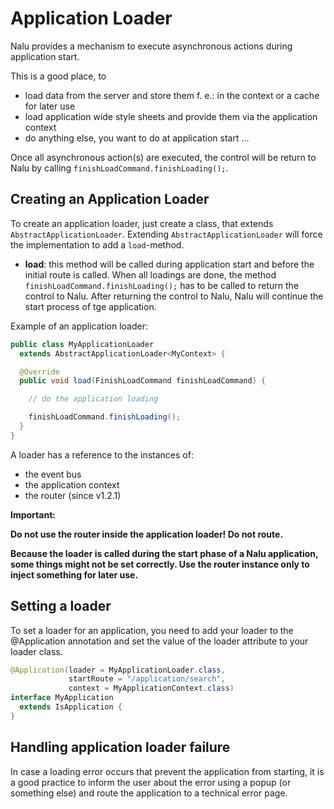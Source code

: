 # Application Loader
Nalu provides a mechanism to execute asynchronous actions during application start.

This is a good place, to

* load data from the server and store them f. e.: in the context or a cache for later use
* load application wide style sheets and provide them via the application context
* do anything else, you want to do at application start ...

Once all asynchronous action(s) are executed, the control will be return to Nalu by calling `finishLoadCommand.finishLoading();`.

## Creating an Application Loader
To create an application loader, just create a class, that extends `AbstractApplicationLoader`. Extending `AbstractApplicationLoader` will force the implementation to add a `load`-method.

* **load**: this method will be called during application start and before the initial route is called. When all loadings are done, the method `finishLoadCommand.finishLoading();` has to be called to return the control to Nalu. After returning the control to Nalu, Nalu will continue the start process of tge application.

Example of an application loader:

```java
public class MyApplicationLoader
  extends AbstractApplicationLoader<MyContext> {

  @Override
  public void load(FinishLoadCommand finishLoadCommand) {

    // do the application loading

    finishLoadCommand.finishLoading();
  }
}
```
A loader has a reference to the instances of:

* the event bus
* the application context
* the router (since v1.2.1)

**Important:**

**Do not use the router inside the application loader! Do not route.**

**Because the loader is called during the start phase of a Nalu application, some things might not be set correctly. Use the router instance only to inject something for later use.**

## Setting a loader
To set a loader for an application, you need to add your loader to the @Application annotation and set the value of the loader attribute to your loader class.

```java
@Application(loader = MyApplicationLoader.class,
             startRoute = "/application/search",
             context = MyApplicationContext.class)
interface MyApplication
  extends IsApplication {
}
```

## Handling application loader failure
In case a loading error occurs that prevent the application from starting, it is a good practice to inform the user about the error using a popup (or something else) and route the application to a technical error page.

